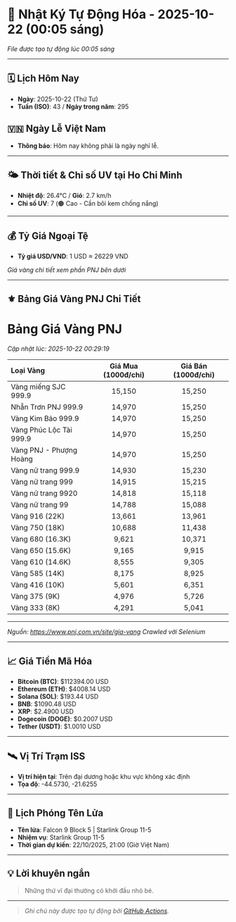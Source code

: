 # 🚀 Nhật Ký Tự Động Hóa - 2025-10-22 (00:05 sáng)

*File được tạo tự động lúc 00:05 sáng*

---
<!-- CALENDAR-MODULE -->
## 🗓️ Lịch Hôm Nay
- **Ngày**: 2025-10-22 (Thứ Tư)
- **Tuần (ISO)**: 43 / **Ngày trong năm**: 295

<!-- HOLIDAY-MODULE -->
## 🇻🇳 Ngày Lễ Việt Nam
- **Thông báo**: Hôm nay không phải là ngày nghỉ lễ.

---
<!-- WEATHER-UV-MODULE -->
## 🌤️ Thời tiết & Chỉ số UV tại Ho Chi Minh
- **Nhiệt độ**: 26.4°C / **Gió**: 2.7 km/h
- **Chỉ số UV**: 7 (🟠 Cao - Cần bôi kem chống nắng)

---
<!-- FINANCE-MODULE -->
## 💰 Tỷ Giá Ngoại Tệ
- **Tỷ giá USD/VND**: 1 USD ≈ 26229 VND

*Giá vàng chi tiết xem phần PNJ bên dưới*

---
<!-- PNJ-GOLD-MODULE -->
## ⚜️ Bảng Giá Vàng PNJ Chi Tiết

# Bảng Giá Vàng PNJ
*Cập nhật lúc: 2025-10-22 00:29:19*

| Loại Vàng | Giá Mua (1000đ/chỉ) | Giá Bán (1000đ/chỉ) |
|:---|:---:|:---:|
| Vàng miếng SJC 999.9 | 15,150 | 15,250 |
| Nhẫn Trơn PNJ 999.9 | 14,970 | 15,250 |
| Vàng Kim Bảo 999.9 | 14,970 | 15,250 |
| Vàng Phúc Lộc Tài 999.9 | 14,970 | 15,250 |
| Vàng PNJ - Phượng Hoàng | 14,970 | 15,250 |
| Vàng nữ trang 999.9 | 14,930 | 15,230 |
| Vàng nữ trang 999 | 14,915 | 15,215 |
| Vàng nữ trang 9920 | 14,818 | 15,118 |
| Vàng nữ trang 99 | 14,788 | 15,088 |
| Vàng 916 (22K) | 13,661 | 13,961 |
| Vàng 750 (18K) | 10,688 | 11,438 |
| Vàng 680 (16.3K) | 9,621 | 10,371 |
| Vàng 650 (15.6K) | 9,165 | 9,915 |
| Vàng 610 (14.6K) | 8,555 | 9,305 |
| Vàng 585 (14K) | 8,175 | 8,925 |
| Vàng 416 (10K) | 5,601 | 6,351 |
| Vàng 375 (9K) | 4,976 | 5,726 |
| Vàng 333 (8K) | 4,291 | 5,041 |

---
*Nguồn: https://www.pnj.com.vn/site/gia-vang*
*Crawled với Selenium*

---
<!-- CRYPTO-MODULE -->
## 📈 Giá Tiền Mã Hóa
- **Bitcoin (BTC)**: $112394.00 USD
- **Ethereum (ETH)**: $4008.14 USD
- **Solana (SOL)**: $193.44 USD
- **BNB**: $1090.48 USD
- **XRP**: $2.4900 USD
- **Dogecoin (DOGE)**: $0.2007 USD
- **Tether (USDT)**: $1.0010 USD

---
<!-- ISS-MODULE -->
## 🛰️ Vị Trí Trạm ISS
- **Vị trí hiện tại**: Trên đại dương hoặc khu vực không xác định
- **Tọa độ**: -44.5730, -21.6255

---
<!-- LAUNCH-MODULE -->
## 🚀 Lịch Phóng Tên Lửa
- **Tên lửa**: Falcon 9 Block 5 | Starlink Group 11-5
- **Nhiệm vụ**: Starlink Group 11-5
- **Thời gian dự kiến**: 22/10/2025, 21:00 (Giờ Việt Nam)

---
<!-- ADVICE-MODULE -->
## 💡 Lời khuyên ngắn
> Những thứ vĩ đại thường có khởi đầu nhỏ bé.

---
<!-- FOOTER-MODULE -->
> *Ghi chú này được tạo tự động bởi [GitHub Actions](https://github.com/features/actions).*
